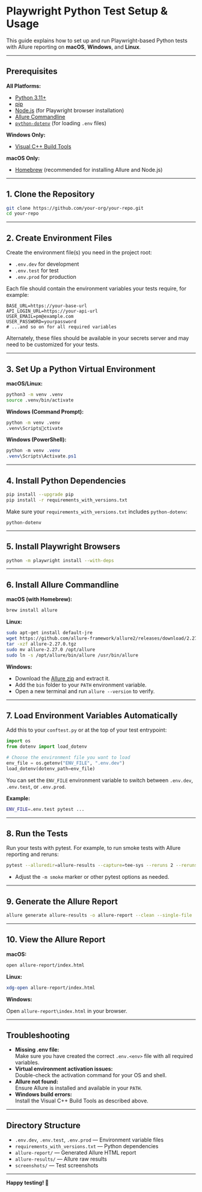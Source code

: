 
# Playwright Python Test Setup & Usage

This guide explains how to set up and run Playwright-based Python tests with Allure reporting on **macOS**, **Windows**, and **Linux**.

---

## Prerequisites

**All Platforms:**
- [Python 3.11+](https://www.python.org/downloads/)
- [pip](https://pip.pypa.io/en/stable/installation/)
- [Node.js](https://nodejs.org/) (for Playwright browser installation)
- [Allure Commandline](https://docs.qameta.io/allure/#_installing_a_commandline)
- [`python-dotenv`](https://pypi.org/project/python-dotenv/) (for loading `.env` files)

**Windows Only:**
- [Visual C++ Build Tools](https://visualstudio.microsoft.com/visual-cpp-build-tools/)

**macOS Only:**
- [Homebrew](https://brew.sh/) (recommended for installing Allure and Node.js)

---

## 1. Clone the Repository

```sh
git clone https://github.com/your-org/your-repo.git
cd your-repo
```

---

## 2. Create Environment Files

Create the environment file(s) you need in the project root:

- `.env.dev` for development
- `.env.test` for test
- `.env.prod` for production

Each file should contain the environment variables your tests require, for example:

```
BASE_URL=https://your-base-url
API_LOGIN_URL=https://your-api-url
USER_EMAIL=pm@example.com
USER_PASSWORD=yourpassword
# ...and so on for all required variables
```
Alternately, these files should be available in your secrets server and may need to be customized for your tests.

---

## 3. Set Up a Python Virtual Environment

**macOS/Linux:**

```sh
python3 -m venv .venv
source .venv/bin/activate
```

**Windows (Command Prompt):**

```cmd
python -m venv .venv
.venv\Scriptsctivate
```

**Windows (PowerShell):**

```powershell
python -m venv .venv
.venv\Scripts\Activate.ps1
```

---

## 4. Install Python Dependencies

```sh
pip install --upgrade pip
pip install -r requirements_with_versions.txt
```

Make sure your `requirements_with_versions.txt` includes `python-dotenv`:

```
python-dotenv
```

---

## 5. Install Playwright Browsers

```sh
python -m playwright install --with-deps
```

---

## 6. Install Allure Commandline

**macOS (with Homebrew):**

```sh
brew install allure
```

**Linux:**

```sh
sudo apt-get install default-jre
wget https://github.com/allure-framework/allure2/releases/download/2.27.0/allure-2.27.0.tgz
tar -xzf allure-2.27.0.tgz
sudo mv allure-2.27.0 /opt/allure
sudo ln -s /opt/allure/bin/allure /usr/bin/allure
```

**Windows:**

- Download the [Allure zip](https://github.com/allure-framework/allure2/releases) and extract it.
- Add the `bin` folder to your `PATH` environment variable.
- Open a new terminal and run `allure --version` to verify.

---

## 7. Load Environment Variables Automatically

Add this to your `conftest.py` or at the top of your test entrypoint:

```python
import os
from dotenv import load_dotenv

# Choose the environment file you want to load
env_file = os.getenv("ENV_FILE", ".env.dev")
load_dotenv(dotenv_path=env_file)
```

You can set the `ENV_FILE` environment variable to switch between `.env.dev`, `.env.test`, or `.env.prod`.

**Example:**

```sh
ENV_FILE=.env.test pytest ...
```

---

## 8. Run the Tests

Run your tests with pytest. For example, to run smoke tests with Allure reporting and reruns:

```sh
pytest --alluredir=allure-results --capture=tee-sys --reruns 2 --reruns-delay 5 -m smoke -n 4
```

- Adjust the `-m smoke` marker or other pytest options as needed.

---

## 9. Generate the Allure Report

```sh
allure generate allure-results -o allure-report --clean --single-file
```

---

## 10. View the Allure Report

**macOS:**

```sh
open allure-report/index.html
```

**Linux:**

```sh
xdg-open allure-report/index.html
```

**Windows:**

Open `allure-report\index.html` in your browser.

---

## Troubleshooting

- **Missing .env file:**  
  Make sure you have created the correct `.env.<env>` file with all required variables.
- **Virtual environment activation issues:**  
  Double-check the activation command for your OS and shell.
- **Allure not found:**  
  Ensure Allure is installed and available in your `PATH`.
- **Windows build errors:**  
  Install the Visual C++ Build Tools as described above.

---

## Directory Structure

- `.env.dev`, `.env.test`, `.env.prod` — Environment variable files
- `requirements_with_versions.txt` — Python dependencies
- `allure-report/` — Generated Allure HTML report
- `allure-results/` — Allure raw results
- `screenshots/` — Test screenshots

---

**Happy testing! 🚀**
